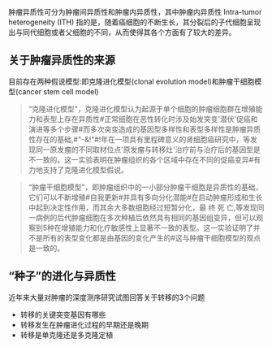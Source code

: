 肿瘤异质性可分为肿瘤间异质性和肿瘤内异质性，其中肿瘤内异质性 Intra-tumor heterogeneity (ITH) 指的是，随着癌细胞的不断生长，其分裂后的子代细胞呈现出与同代细胞或者父细胞的不同，从而使得其各个方面有了较大的差异。

## 关于肿瘤异质性的来源

目前存在两种假说模型:即克隆进化模型(clonal evolution model)和肿瘤干细胞模型(cancer stem cell model)

> “克隆进化模型"，克隆进化模型认为起源于单个细胞的肿瘤细胞群在增殖能力和表型上存在异质性#正常细胞在恶性转化时涉及始发突变'潜伏'促癌和演进等多个步骤#而多次突变造成的基因型多样性和表型多样性是肿瘤异质性存在的基础,#"-&!"#!年在一项具有里程碑意义的肾细胞癌研究中，等发现同一原发瘤的不同取材位点'原发瘤与转移灶'治疗前与治疗后的基因型是不一致的。这一实验表明在肿瘤组织的各个区域中存在不同的促癌变异#有力地支持了克隆进化模型假说。

> “肿瘤干细胞模型"，即肿瘤组织中的一小部分肿瘤干细胞是异质性的基础，它们可以不断增殖#自我更新#并具有多向分化潜能#在启动肿瘤形成和生长中起到决定性作用，而其余大多数细胞经过短暂分化，最 终 死 亡,等发现同一病例的后代肿瘤细胞在多次种植后依然具有相同的基因组变异，但可以观察到5种在增殖能力和化疗敏感性上显著不一致的表型。这一实验证明了并不是所有的表型变化都是由基因的变化产生的#这与肿瘤干细胞模型的观点是一致的。

## “种子”的进化与异质性
近年来大量对肿瘤的深度测序研究试图回答关于转移的3个问题
+ 转移的关键突变基因有哪些
+ 转移发生在肿瘤进化过程的早期还是晚期 
+ 转移是单克隆还是多克隆定植